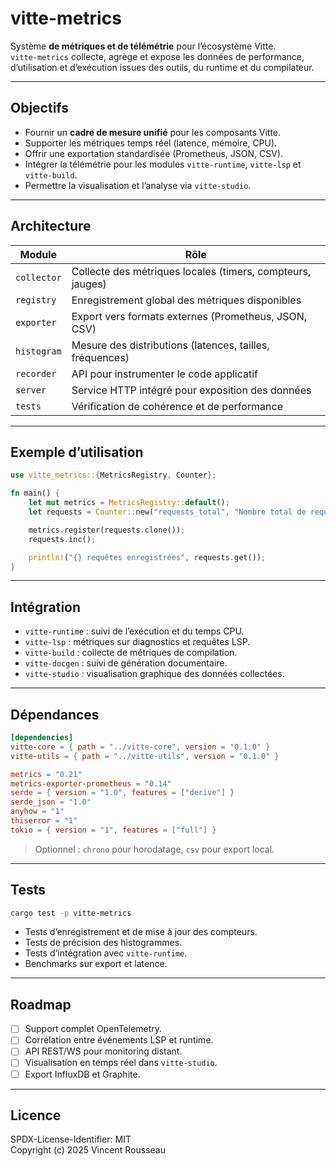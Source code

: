 

# vitte-metrics

Système **de métriques et de télémétrie** pour l’écosystème Vitte.  
`vitte-metrics` collecte, agrège et expose les données de performance, d’utilisation et d’exécution issues des outils, du runtime et du compilateur.

---

## Objectifs

- Fournir un **cadre de mesure unifié** pour les composants Vitte.  
- Supporter les métriques temps réel (latence, mémoire, CPU).  
- Offrir une exportation standardisée (Prometheus, JSON, CSV).  
- Intégrer la télémétrie pour les modules `vitte-runtime`, `vitte-lsp` et `vitte-build`.  
- Permettre la visualisation et l’analyse via `vitte-studio`.

---

## Architecture

| Module        | Rôle |
|---------------|------|
| `collector`   | Collecte des métriques locales (timers, compteurs, jauges) |
| `registry`    | Enregistrement global des métriques disponibles |
| `exporter`    | Export vers formats externes (Prometheus, JSON, CSV) |
| `histogram`   | Mesure des distributions (latences, tailles, fréquences) |
| `recorder`    | API pour instrumenter le code applicatif |
| `server`      | Service HTTP intégré pour exposition des données |
| `tests`       | Vérification de cohérence et de performance |

---

## Exemple d’utilisation

```rust
use vitte_metrics::{MetricsRegistry, Counter};

fn main() {
    let mut metrics = MetricsRegistry::default();
    let requests = Counter::new("requests_total", "Nombre total de requêtes");

    metrics.register(requests.clone());
    requests.inc();

    println!("{} requêtes enregistrées", requests.get());
}
```

---

## Intégration

- `vitte-runtime` : suivi de l’exécution et du temps CPU.  
- `vitte-lsp` : métriques sur diagnostics et requêtes LSP.  
- `vitte-build` : collecte de métriques de compilation.  
- `vitte-docgen` : suivi de génération documentaire.  
- `vitte-studio` : visualisation graphique des données collectées.

---

## Dépendances

```toml
[dependencies]
vitte-core = { path = "../vitte-core", version = "0.1.0" }
vitte-utils = { path = "../vitte-utils", version = "0.1.0" }

metrics = "0.21"
metrics-exporter-prometheus = "0.14"
serde = { version = "1.0", features = ["derive"] }
serde_json = "1.0"
anyhow = "1"
thiserror = "1"
tokio = { version = "1", features = ["full"] }
``` 

> Optionnel : `chrono` pour horodatage, `csv` pour export local.

---

## Tests

```bash
cargo test -p vitte-metrics
```

- Tests d’enregistrement et de mise à jour des compteurs.  
- Tests de précision des histogrammes.  
- Tests d’intégration avec `vitte-runtime`.  
- Benchmarks sur export et latence.

---

## Roadmap

- [ ] Support complet OpenTelemetry.  
- [ ] Corrélation entre événements LSP et runtime.  
- [ ] API REST/WS pour monitoring distant.  
- [ ] Visualisation en temps réel dans `vitte-studio`.  
- [ ] Export InfluxDB et Graphite.

---

## Licence

SPDX-License-Identifier: MIT  
Copyright (c) 2025 Vincent Rousseau